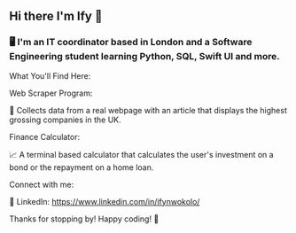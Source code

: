 ## Hi there I'm Ify 👋


### 🖥️ I'm an IT coordinator based in London and a Software Engineering student learning Python, SQL, Swift UI and more.

What You'll Find Here:

Web Scraper Program:

🚀 Collects data from a real webpage with an article that displays the highest grossing companies in the UK.

Finance Calculator:

📈 A terminal based calculator that calculates the user's investment on a bond or the repayment on a home loan.

Connect with me:

💼 LinkedIn: https://www.linkedin.com/in/ifynwokolo/

Thanks for stopping by! Happy coding! 🚀

